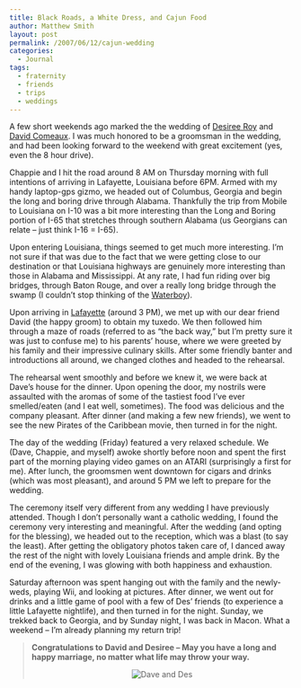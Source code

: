 ```yaml
---
title: Black Roads, a White Dress, and Cajun Food
author: Matthew Smith
layout: post
permalink: /2007/06/12/cajun-wedding
categories:
  - Journal
tags:
  - fraternity
  - friends
  - trips
  - weddings
---
```

A few short weekends ago marked the the wedding of [Desiree Roy][1] and [David Comeaux][2]. I was much honored to be a groomsman in the wedding, and had been looking forward to the weekend with great excitement (yes, even the 8 hour drive).

Chappie and I hit the road around 8 AM on Thursday morning with full intentions of arriving in Lafayette, Louisiana before 6PM. Armed with my handy laptop-gps gizmo, we headed out of Columbus, Georgia and begin the long and boring drive through Alabama. Thankfully the trip from Mobile to Louisiana on I-10 was a bit more interesting than the Long and Boring portion of I-65 that stretches through southern Alabama (us Georgians can relate &#8211; just think I-16 = I-65).

Upon entering Louisiana, things seemed to get much more interesting. I&#8217;m not sure if that was due to the fact that we were getting close to our destination or that Louisiana highways are genuinely more interesting than those in Alabama and Mississippi. At any rate, I had fun riding over big bridges, through Baton Rouge, and over a really long bridge through the swamp (I couldn&#8217;t stop thinking of the [Waterboy][3]).

<!--more-->

Upon arriving in [Lafayette][4] (around 3 PM), we met up with our dear friend David (the happy groom) to obtain my tuxedo. We then followed him through a maze of roads (referred to as &#8220;the back way,&#8221; but I&#8217;m pretty sure it was just to confuse me) to his parents&#8217; house, where we were greeted by his family and their impressive culinary skills. After some friendly banter and introductions all around, we changed clothes and headed to the rehearsal.

The rehearsal went smoothly and before we knew it, we were back at Dave&#8217;s house for the dinner. Upon opening the door, my nostrils were assaulted with the aromas of some of the tastiest food I&#8217;ve ever smelled/eaten (and I eat well, sometimes). The food was delicious and the company pleasant. After dinner (and making a few new friends), we went to see the new Pirates of the Caribbean movie, then turned in for the night.

The day of the wedding (Friday) featured a very relaxed schedule. We (Dave, Chappie, and myself) awoke shortly before noon and spent the first part of the morning playing video games on an ATARI (surprisingly a first for me). After lunch, the groomsmen went downtown for cigars and drinks (which was most pleasant), and around 5 PM we left to prepare for the wedding.

The ceremony itself very different from any wedding I have previously attended. Though I don&#8217;t personally want a catholic wedding, I found the ceremony very interesting and meaningful. After the wedding (and opting for the blessing), we headed out to the reception, which was a blast (to say the least). After getting the obligatory photos taken care of, I danced away the rest of the night with lovely Louisiana friends and ample drink. By the end of the evening, I was glowing with both happiness and exhaustion.

Saturday afternoon was spent hanging out with the family and the newly-weds, playing Wii, and looking at pictures. After dinner, we went out for drinks and a little game of pool with a few of Des&#8217; friends (to experience a little Lafayette nightlife), and then turned in for the night. Sunday, we trekked back to Georgia, and by Sunday night, I was back in Macon. What a weekend &#8211; I&#8217;m already planning my return trip!

> **Congratulations to David and Desiree &#8211; May you have a long and happy marriage, no matter what life may throw your way.**
> 
> <p align="center">
>   <img src="http://archive.digivation.net/wp-content/uploads/2007/06/married.jpg" alt="Dave and Des" />
> </p>

 [1]: http://desiree.davidcomeaux.com
 [2]: http://davidcomeaux.com
 [3]: http://www.imdb.com/title/tt0120484/
 [4]: http://en.wikipedia.org/wiki/Lafayette,_Louisiana